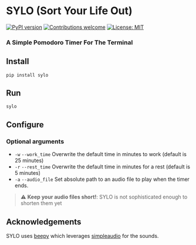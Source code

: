 # SYLO (Sort Your Life Out)
[![PyPI version](https://badge.fury.io/py/sylo.svg)](https://badge.fury.io/py/sylo)
[![Contributions welcome](https://img.shields.io/badge/contributions-welcome-brightgreen.svg)](CONTRIBUTING.md)
[![License: MIT](https://img.shields.io/badge/License-MIT-brightgreen.svg)](https://opensource.org/licenses/MIT)

### A Simple Pomodoro Timer For The Terminal

## Install

`pip install sylo`

## Run

`sylo`

## Configure

### Optional arguments

- `-w` `--work_time` Overwrite the default time in minutes to work (default is 25 minutes)
- `-r` `--rest_time` Overwrite the default time in minutes for a rest (default is 5 minutes)
- `-a` `--audio_file` Set absolute path to an audio file to play when the timer ends.
> :warning: **Keep your audio files short!**: SYLO is not sophisticated enough to shorten them yet
> 
## Acknowledgements

SYLO uses [beepy](https://github.com/prabeshdhakal/beepy-v1) which leverages [simpleaudio](https://github.com/hamiltron/py-simple-audio) for the sounds.

